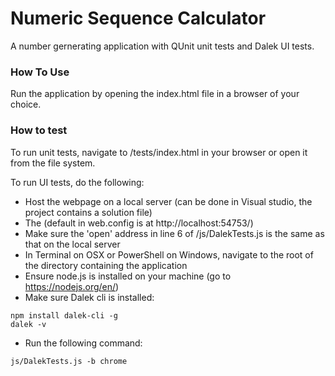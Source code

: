 ﻿# Numeric Sequence Calculator

A number gernerating application with QUnit unit tests and Dalek UI tests.

### How To Use

Run the application by opening the index.html file in a browser of your choice.

### How to test

To run unit tests, navigate to /tests/index.html in your browser or open it from the file system.

To run UI tests, do the following:

- Host the webpage on a local server (can be done in Visual studio, the project contains a solution file) 
- The (default in web.config is at http://localhost:54753/)
- Make sure the 'open' address in line 6 of /js/DalekTests.js is the same as that on the local server
- In Terminal on OSX or PowerShell on Windows, navigate to the root of the directory containing the application
- Ensure node.js is installed on your machine (go to https://nodejs.org/en/)
- Make sure Dalek cli is installed:

```
npm install dalek-cli -g
dalek -v
```

- Run the following command:

```
js/DalekTests.js -b chrome
```